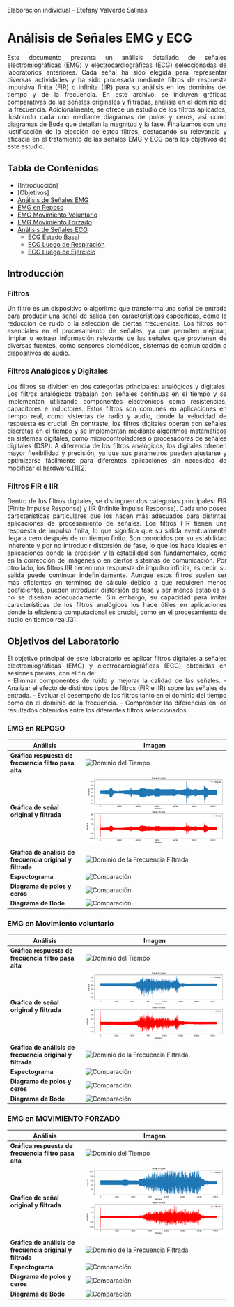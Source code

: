Elaboración individual - Etefany Valverde Salinas 

# Análisis de Señales EMG y ECG

<div align="justify">

Este documento presenta un análisis detallado de señales electromiográficas (EMG) y electrocardiográficas (ECG) seleccionadas de laboratorios anteriores. Cada señal ha sido elegida para representar diversas actividades y ha sido procesada mediante filtros de respuesta impulsiva finita (FIR) o infinita (IIR) para su análisis en los dominios del tiempo y de la frecuencia. En este archivo, se incluyen gráficas comparativas de las señales originales y filtradas, análisis en el dominio de la frecuencia. Adicionalmente, se ofrece un estudio de los filtros aplicados, ilustrando cada uno mediante diagramas de polos y ceros, así como diagramas de Bode que detallan la magnitud y la fase. Finalizamos con una justificación de la elección de estos filtros, destacando su relevancia y eficacia en el tratamiento de las señales EMG y ECG para los objetivos de este estudio.

</div>


## Tabla de Contenidos
-  [Introducción]
-  [Objetivos] 
-  [Análisis de Señales EMG](#análisis-de-señales-emg)
  - [EMG en Reposo](#emg-en-reposo)
  - [EMG Movimiento Voluntario](#emg-movimiento-voluntario)
  - [EMG Movimiento Forzado](#emg-movimiento-forzado)
- [Análisis de Señales ECG](#análisis-de-señales-ecg)
  - [ECG Estado Basal](#ecg-estado-basal)
  - [ECG Luego de Respiración](#ecg-luego-de-respiración)
  - [ECG Luego de Ejercicio](#ecg-luego-de-ejercicio)
   
## Introducción

### Filtros
<div align="justify">
Un filtro es un dispositivo o algoritmo que transforma una señal de entrada para producir una señal de salida con características específicas, como la reducción de ruido o la selección de ciertas frecuencias. Los filtros son esenciales en el procesamiento de señales, ya que permiten mejorar, limpiar o extraer información relevante de las señales que provienen de diversas fuentes, como sensores biomédicos, sistemas de comunicación o dispositivos de audio.
</div>

### Filtros Analógicos y Digitales
<div align="justify">
Los filtros se dividen en dos categorías principales: analógicos y digitales. Los filtros analógicos trabajan con señales continuas en el tiempo y se implementan utilizando componentes electrónicos como resistencias, capacitores e inductores. Estos filtros son comunes en aplicaciones en tiempo real, como sistemas de radio y audio, donde la velocidad de respuesta es crucial. En contraste, los filtros digitales operan con señales discretas en el tiempo y se implementan mediante algoritmos matemáticos en sistemas digitales, como microcontroladores o procesadores de señales digitales (DSP). A diferencia de los filtros analógicos, los digitales ofrecen mayor flexibilidad y precisión, ya que sus parámetros pueden ajustarse y optimizarse fácilmente para diferentes aplicaciones sin necesidad de modificar el hardware.[1][2]
</div>

### Filtros FIR e IIR
<div align="justify">
Dentro de los filtros digitales, se distinguen dos categorías principales: FIR (Finite Impulse Response) y IIR (Infinite Impulse Response). Cada uno posee características particulares que los hacen más adecuados para distintas aplicaciones de procesamiento de señales. Los filtros FIR tienen una respuesta de impulso finita, lo que significa que su salida eventualmente llega a cero después de un tiempo finito. Son conocidos por su estabilidad inherente y por no introducir distorsión de fase, lo que los hace ideales en aplicaciones donde la precisión y la estabilidad son fundamentales, como en la corrección de imágenes o en ciertos sistemas de comunicación. Por otro lado, los filtros IIR tienen una respuesta de impulso infinita, es decir, su salida puede continuar indefinidamente. Aunque estos filtros suelen ser más eficientes en términos de cálculo debido a que requieren menos coeficientes, pueden introducir distorsión de fase y ser menos estables si no se diseñan adecuadamente. Sin embargo, su capacidad para imitar características de los filtros analógicos los hace útiles en aplicaciones donde la eficiencia computacional es crucial, como en el procesamiento de audio en tiempo real.[3].
</div>


## Objetivos del Laboratorio
<div align="justify">
El objetivo principal de este laboratorio es aplicar filtros digitales a señales electromiográficas (EMG) y electrocardiográficas (ECG) obtenidas en sesiones previas, con el fin de:
</div>

<div align="justify">
- Eliminar componentes de ruido y mejorar la calidad de las señales.
- Analizar el efecto de distintos tipos de filtros (FIR e IIR) sobre las señales de entrada.
- Evaluar el desempeño de los filtros tanto en el dominio del tiempo como en el dominio de la frecuencia.
- Comprender las diferencias en los resultados obtenidos entre los diferentes filtros seleccionados.
</div>


### EMG en REPOSO

| Análisis                                              | Imagen                                                                                                        |
|------------------------------------------------------|---------------------------------------------------------------------------------------------------------------|
| **Gráfica respuesta de frecuencia filtro pasa alta**                  | ![Dominio del Tiempo](https://github.com/Peeta18/ISB_Grupo3/blob/main/ISB/Laboratorios/L7_procesamiento_de_se%C3%B1ales/Imagenes_Estefany/REPOSO/respuesta%20de%20frecuencai%20filtro%20pasa%20alto.png) |
| **Gráfica de señal original y filtrada**| ![Dominio de la Frecuencia Raw](https://github.com/Peeta18/ISB_Grupo3/blob/main/ISB/Laboratorios/L7_procesamiento_de_se%C3%B1ales/Imagenes_Estefany/REPOSO/se%C3%B1ale%20original%20y%20filtrada.png) |
| **Gráfica de análisis de frecuencia original y filtrada** | ![Dominio de la Frecuencia Filtrada](https://github.com/Peeta18/ISB_Grupo3/blob/main/ISB/Laboratorios/L7_procesamiento_de_se%C3%B1ales/Imagenes_Estefany/REPOSO/analisis%20frecuencia%20origial%20y%20filtrada.png) |
| **Espectograma**                            | ![Comparación](https://github.com/Peeta18/ISB_Grupo3/blob/main/ISB/Laboratorios/L7_procesamiento_de_se%C3%B1ales/Imagenes_Estefany/REPOSO/espectograma.png)                 |
| **Diagrama de polos y ceros**                            | ![Comparación](https://github.com/Peeta18/ISB_Grupo3/blob/main/ISB/Laboratorios/L7_procesamiento_de_se%C3%B1ales/Imagenes_Estefany/REPOSO/diagrama%20polos%20y%20ceros.png)                 |
| **Diagrama de Bode**                            | ![Comparación](https://github.com/Peeta18/ISB_Grupo3/blob/main/ISB/Laboratorios/L7_procesamiento_de_se%C3%B1ales/Imagenes_Estefany/REPOSO/diagrama%20de%20bode.png)                 |

### EMG en Movimiento voluntario

| Análisis                                              | Imagen                                                                                                        |
|------------------------------------------------------|---------------------------------------------------------------------------------------------------------------|
| **Gráfica respuesta de frecuencia filtro pasa alta**                  | ![Dominio del Tiempo](https://github.com/Peeta18/ISB_Grupo3/blob/main/ISB/Laboratorios/L7_procesamiento_de_se%C3%B1ales/Imagenes_Estefany/VOLUNTARIO/analisis%20de%20frecuencia.png) |
| **Gráfica de señal original y filtrada**| ![Dominio de la Frecuencia Raw](https://github.com/Peeta18/ISB_Grupo3/blob/main/ISB/Laboratorios/L7_procesamiento_de_se%C3%B1ales/Imagenes_Estefany/VOLUNTARIO/se%C3%B1al%20original%20y%20filtrada.png) |
| **Gráfica de análisis de frecuencia original y filtrada** | ![Dominio de la Frecuencia Filtrada](https://github.com/Peeta18/ISB_Grupo3/blob/main/ISB/Laboratorios/L7_procesamiento_de_se%C3%B1ales/Imagenes_Estefany/REPOSO/analisis%20frecuencia%20origial%20y%20filtrada.png) |
| **Espectograma**                            | ![Comparación](https://github.com/Peeta18/ISB_Grupo3/blob/main/ISB/Laboratorios/L7_procesamiento_de_se%C3%B1ales/Imagenes_Estefany/VOLUNTARIO/espectograma.png)                 |
| **Diagrama de polos y ceros**                            | ![Comparación](https://github.com/Peeta18/ISB_Grupo3/blob/main/ISB/Laboratorios/L7_procesamiento_de_se%C3%B1ales/Imagenes_Estefany/VOLUNTARIO/diagrama%20de%20polos%20y%20ceros.png)                 |
| **Diagrama de Bode**                            | ![Comparación](https://github.com/Peeta18/ISB_Grupo3/blob/main/ISB/Laboratorios/L7_procesamiento_de_se%C3%B1ales/Imagenes_Estefany/VOLUNTARIO/diagrama%20de%20bode.png)                 |


### EMG en MOVIMIENTO FORZADO

| Análisis                                              | Imagen                                                                                                        |
|------------------------------------------------------|---------------------------------------------------------------------------------------------------------------|
| **Gráfica respuesta de frecuencia filtro pasa alta**                  | ![Dominio del Tiempo](https://github.com/Peeta18/ISB_Grupo3/blob/main/ISB/Laboratorios/L7_procesamiento_de_se%C3%B1ales/Imagenes_Estefany/MAX/respuesta%20de%20frecuencia%20pasa%20alto.png) |
| **Gráfica de señal original y filtrada**| ![Dominio de la Frecuencia Raw](https://github.com/Peeta18/ISB_Grupo3/blob/main/ISB/Laboratorios/L7_procesamiento_de_se%C3%B1ales/Imagenes_Estefany/MAX/se%C3%B1al%20original%20y%20filtrada.png) |
| **Gráfica de análisis de frecuencia original y filtrada** | ![Dominio de la Frecuencia Filtrada](https://github.com/Peeta18/ISB_Grupo3/blob/main/ISB/Laboratorios/L7_procesamiento_de_se%C3%B1ales/Imagenes_Estefany/MAX/analisis%20de%20frecuencia.png) |
| **Espectograma**                            | ![Comparación](https://github.com/Peeta18/ISB_Grupo3/blob/main/ISB/Laboratorios/L7_procesamiento_de_se%C3%B1ales/Imagenes_Estefany/MAX/espectograma.png)                 |
| **Diagrama de polos y ceros**                            | ![Comparación](https://github.com/Peeta18/ISB_Grupo3/blob/main/ISB/Laboratorios/L7_procesamiento_de_se%C3%B1ales/Imagenes_Estefany/MAX/diagrama%20de%20polos%20y%20ceros.png)                 |
| **Diagrama de Bode**                            | ![Comparación](https://github.com/Peeta18/ISB_Grupo3/blob/main/ISB/Laboratorios/L7_procesamiento_de_se%C3%B1ales/Imagenes_Estefany/MAX/diagrama%20de%20bode.png)                 |


